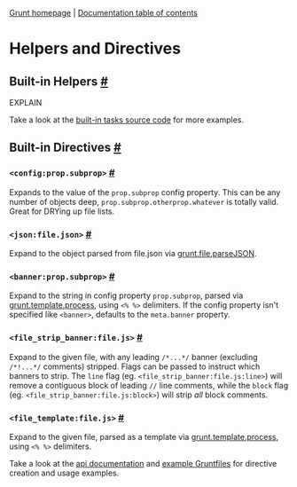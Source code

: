 [Grunt homepage](https://github.com/cowboy/grunt) | [Documentation table of contents](toc.md)

# Helpers and Directives

## Built-in Helpers <a name="built-in-helpers" href="#built-in-helpers" title="Link to this section">#</a>
EXPLAIN

Take a look at the [built-in tasks source code](../tasks) for more examples.

## Built-in Directives <a name="built-in-directives" href="#built-in-directives" title="Link to this section">#</a>

### `<config:prop.subprop>` <a name="config-prop-subprop" href="#config-prop-subprop" title="Link to this section">#</a>
Expands to the value of the `prop.subprop` config property. This can be any number of objects deep, `prop.subprop.otherprop.whatever` is totally valid. Great for DRYing up file lists.

### `<json:file.json>` <a name="json-file-json" href="#json-file-json" title="Link to this section">#</a>
Expand to the object parsed from file.json via [grunt.file.parseJSON](api_file.md).

### `<banner:prop.subprop>` <a name="banner-prop-subprop" href="#banner-prop-subprop" title="Link to this section">#</a>
Expand to the string in config property `prop.subprop`, parsed via [grunt.template.process](api_template.md), using `<% %>` delimiters. If the config property isn't specified like `<banner>`, defaults to the `meta.banner` property.

### `<file_strip_banner:file.js>` <a name="file-strip-banner-file-js" href="#file-strip-banner-file-js" title="Link to this section">#</a>
Expand to the given file, with any leading `/*...*/` banner (excluding `/*!...*/` comments) stripped. Flags can be passed to instruct which banners to strip. The `line` flag (eg. `<file_strip_banner:file.js:line>`) will remove a contiguous block of leading `//` line comments, while the `block` flag (eg. `<file_strip_banner:file.js:block>`) will strip _all_ block comments.

### `<file_template:file.js>` <a name="file-template-file-js" href="#file-template-file-js" title="Link to this section">#</a>
Expand to the given file, parsed as a template via [grunt.template.process](api_template.md), using `<% %>` delimiters.

Take a look at the [api documentation](api.md) and [example Gruntfiles](example_gruntfiles.md) for directive creation and usage examples.
